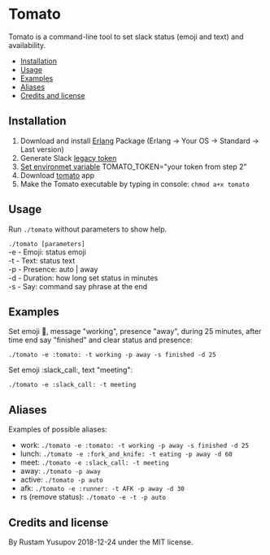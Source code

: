 # Tomato
Tomato is a command-line tool to set slack status (emoji and text) and availability.

* [Installation](#installation)
* [Usage](#usage)
* [Examples](#examples)
* [Aliases](#aliases)
* [Credits and license](#credits-and-license)

## Installation
1. Download and install [Erlang](https://www.erlang-solutions.com/resources/download.html) Package (Erlang -> Your OS -> Standard -> Last version)
2. Generate Slack [legacy token](https://api.slack.com/custom-integrations/legacy-tokens)
3. [Set environmet variable](https://gist.github.com/rustamyusupov/fbbec3785b7876bfe9712a2e2b9ef5ef) TOMATO_TOKEN="your token from step 2"
4. Download [tomato](https://github.com/rustamyusupov/tomato/raw/master/tomato) app
5. Make the Tomato executable by typing in console: `chmod a+x tomato`

## Usage
Run `./tomato` without parameters to show help.

`./tomato [parameters]`  
  -e - Emoji: status emoji  
  -t - Text: status text  
  -p - Presence: auto | away  
  -d - Duration: how long set status in minutes  
  -s - Say: command say phrase at the end

## Examples
Set emoji :tomato:, message "working", presence "away", during 25 minutes, after time end say "finished" and clear status and presence:
```
./tomato -e :tomato: -t working -p away -s finished -d 25
```
Set emoji :slack_call:, text "meeting":
```
./tomato -e :slack_call: -t meeting
```

## Aliases
Examples of possible aliases:
- work: `./tomato -e :tomato: -t working -p away -s finished -d 25`
- lunch: `./tomato -e :fork_and_knife: -t eating -p away -d 60`
- meet: `./tomato -e :slack_call: -t meeting`
- away: `./tomato -p away`
- active: `./tomato -p auto`
- afk: `./tomato -e :runner: -t AFK -p away -d 30`
- rs (remove status): `./tomato -e -t -p auto`

## Credits and license
By Rustam Yusupov 2018-12-24 under the MIT license.
